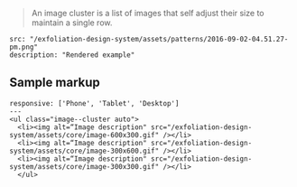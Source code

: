 > An image cluster is a list of images that self adjust their size to maintain a single row.

```image|span-4,light
src: "/exfoliation-design-system/assets/patterns/2016-09-02-04.51.27-pm.png"
description: "Rendered example"
```
## Sample markup
```html|plain,light
responsive: ['Phone', 'Tablet', 'Desktop']
---
<ul class="image--cluster auto">
  <li><img alt=“Image description" src="/exfoliation-design-system/assets/core/image-600x300.gif" /></li>
  <li><img alt=“Image description" src="/exfoliation-design-system/assets/core/image-300x600.gif" /></li>
  <li><img alt=“Image description" src="/exfoliation-design-system/assets/core/image-300x300.gif" /></li>
  </ul>
```
